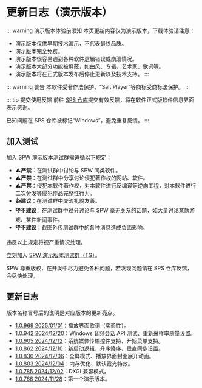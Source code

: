 # 更新日志（演示版本）

::: warning 演示版本体验前须知
本页更新内容仅为演示版本，下载体验请注意：
- 演示版本仅供早期技术演示，不代表最终品质。
- 演示版本完全免费。
- 演示版本很容易遇到各种软件逻辑错误或崩溃情况。
- 演示版本大部分功能被屏蔽，如曲风、专辑、艺术家、歌词等。
- 演示版本将在正式版本发布后停止更新以及技术支持。
:::

::: warning 警告
本软件受著作法保护、“Salt Player”等商标受商标法保护。
:::

::: tip 提交使用反馈
前往 [SPS 仓库](https://github.com/Moriafly/SaltPlayerSource)提交有效反馈，将在软件正式版软件信息界面表示感谢。

已知问题在 SPS 仓库被标记“Windows”，避免重复反馈。
:::

## 加入测试

加入 SPW 演示版本测试群需遵循以下规定：

- **⚠️严禁**：在测试群中讨论与 SPW 同类软件。
- **⚠️严禁**：在测试群中分享讨论侵犯著作权的网站、软件。
- **⚠️严禁**：侵犯本软件著作权，对本软件进行反编译等逆向工程，对本软件进行二次分发等侵犯作品完整性行为。
- **👍建议**：在测试群中交流礼貌友善。
- **👎不建议**：在测试群中过分讨论与 SPW 毫无关系的话题，如大量讨论某款游戏、某件新闻事件。
- **👎不建议**：截图外传测试群中的各种消息造成负面影响。

违反以上规定将视严重情况处理。

立刻加入 [SPW 演示版本测试群（TG）](https://t.me/+iVn5ypF1xf80NGE9)。

SPW 尊重版权，在开发中尽力避免各种问题，若发现问题请在 SPS 仓库反馈，会尽快处理。

## 更新日志

版本名称冒号后的说明是对应版本的更新亮点。

- [1.0.969 2025/01/01](/release/1.0/905)：播放界面歌词（实验性）。
- [1.0.942 2024/12/20](/release/1.0/905)：Windows 音频会话 API 测试、重新采样率质量设置。
- [1.0.905 2024/12/12](/release/1.0/905)：系统媒体传输控件支持、开始菜单支持。
- [1.0.862 2024/12/10](/release/1.0/862)：新启动逻辑、升序降序、垂直同步设置。
- [1.0.830 2024/12/06](/release/1.0/830)：全屏模式、播放界面封面展开动画。
- [1.0.803 2024/12/04](/release/1.0/803)：内存优化、默认霞光特效。
- [1.0.785 2024/12/02](/release/1.0/785)：DXGI 兼容模式。
- [1.0.766 2024/11/28](/release/1.0/766)：第一个演示版本。